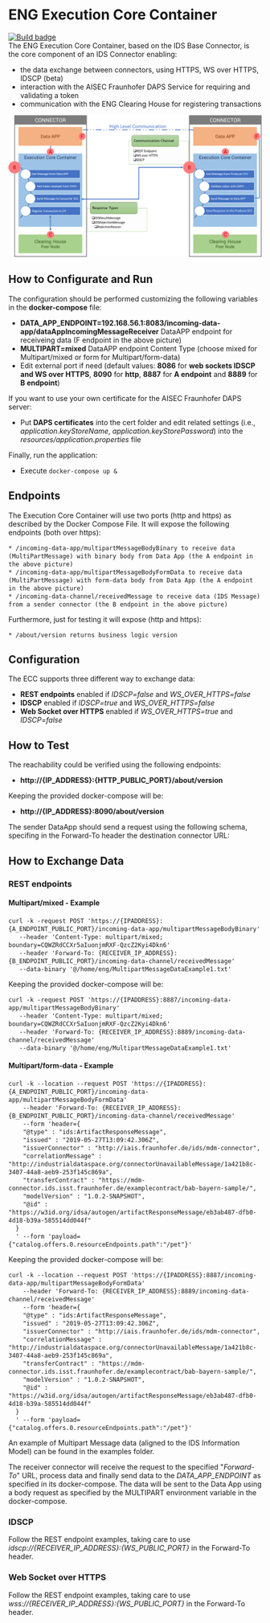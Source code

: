 # ENG Execution Core Container
[![Build badge](https://img.shields.io/travis/Engineering-Research-and-Development/market4.0-execution_core_container_business_logic.svg)](https://api.travis-ci.com/Engineering-Research-and-Development/market4.0-execution_core_container_business_logic.svg)<br/>
The ENG Execution Core Container, based on the IDS Base Connector, is the core component of an IDS Connector enabling:
* the data exchange between connectors, using HTTPS, WS over HTTPS, IDSCP (beta)
* interaction with the AISEC Fraunhofer DAPS Service for requiring and validating a token
* communication with the ENG Clearing House for registering transactions

![Execution Core Container Architecture](connector_schema_v1.1.PNG?raw=true "ENG Execution Core Container Architecture")

## How to Configurate and Run

The configuration should be performed customizing the following variables in the **docker-compose** file:
* **DATA_APP_ENDPOINT=192.168.56.1:8083/incoming-data-app/dataAppIncomingMessageReceiver** DataAPP endpoint for receiveing data (F endpoint in the above picture)
* **MULTIPART=mixed** DataAPP endpoint Content Type (choose mixed for Multipart/mixed or form for Multipart/form-data) 
* Edit external port if need (default values: **8086** for **web sockets IDSCP and WS over HTTPS**, **8090** for **http**, **8887** for **A endpoint** and  **8889** for **B endpoint**)

If you want to use your own certificate for the AISEC Fraunhofer DAPS server: 
* Put **DAPS certificates** into the cert folder and edit related settings (i.e., *application.keyStoreName*, *application.keyStorePassword*) into the *resources/application.properties* file

Finally, run the application:

*  Execute `docker-compose up &`


## Endpoints
The Execution Core Container will use two ports (http and https) as described by the Docker Compose File.
It will expose the following endpoints (both over https):
```
* /incoming-data-app/multipartMessageBodyBinary to receive data (MultiPartMessage) with binary body from Data App (the A endpoint in the above picture)
* /incoming-data-app/multipartMessageBodyFormData to receive data (MultiPartMessage) with form-data body from Data App (the A endpoint in the above picture)
* /incoming-data-channel/receivedMessage to receive data (IDS Message) from a sender connector (the B endpoint in the above picture)
```
Furthermore, just for testing it will expose (http and https):
```
* /about/version returns business logic version 
```


## Configuration
The ECC supports three different way to exchange data:
*  **REST endpoints** enabled if *IDSCP=false* and *WS_OVER_HTTPS=false*
*  **IDSCP** enabled if *IDSCP=true* and *WS_OVER_HTTPS=false*
*  **Web Socket over HTTPS** enabled if *WS_OVER_HTTPS=true* and *IDSCP=false*

## How to Test
The reachability could be verified using the following endpoints:
*  **http://{IP_ADDRESS}:{HTTP_PUBLIC_PORT}/about/version**

Keeping the provided docker-compose will be:
*  **http://{IP_ADDRESS}:8090/about/version**


The sender DataApp should send a request using the following schema, specifing in the Forward-To header the destination connector URL:

## How to Exchange Data
### REST endpoints
#### Multipart/mixed - Example 
```
curl -k -request POST 'https://{IPADDRESS}:{A_ENDPOINT_PUBLIC_PORT}/incoming-data-app/multipartMessageBodyBinary' 
   --header 'Content-Type: multipart/mixed; boundary=CQWZRdCCXr5aIuonjmRXF-QzcZ2Kyi4Dkn6' 
   --header 'Forward-To: {RECEIVER_IP_ADDRESS}:{B_ENDPOINT_PUBLIC_PORT}/incoming-data-channel/receivedMessage' 
   --data-binary '@/home/eng/MultipartMessageDataExample1.txt'
```


Keeping the provided docker-compose will be:
```
curl -k -request POST 'https://{IPADDRESS}:8887/incoming-data-app/multipartMessageBodyBinary' 
   --header 'Content-Type: multipart/mixed; boundary=CQWZRdCCXr5aIuonjmRXF-QzcZ2Kyi4Dkn6' 
   --header 'Forward-To: {RECEIVER_IP_ADDRESS}:8889/incoming-data-channel/receivedMessage' 
   --data-binary '@/home/eng/MultipartMessageDataExample1.txt'
```

#### Multipart/form-data - Example
```
curl -k --location --request POST 'https://{IPADDRESS}:{A_ENDPOINT_PUBLIC_PORT}/incoming-data-app/multipartMessageBodyFormData' 
    --header 'Forward-To: {RECEIVER_IP_ADDRESS}:{B_ENDPOINT_PUBLIC_PORT}/incoming-data-channel/receivedMessage' 
    --form 'header={
    "@type" : "ids:ArtifactResponseMessage",
    "issued" : "2019-05-27T13:09:42.306Z",
    "issuerConnector" : "http://iais.fraunhofer.de/ids/mdm-connector",
    "correlationMessage" : "http://industrialdataspace.org/connectorUnavailableMessage/1a421b8c-3407-44a8-aeb9-253f145c869a",
    "transferContract" : "https://mdm-connector.ids.isst.fraunhofer.de/examplecontract/bab-bayern-sample/",
    "modelVersion" : "1.0.2-SNAPSHOT",
    "@id" : "https://w3id.org/idsa/autogen/artifactResponseMessage/eb3ab487-dfb0-4d18-b39a-585514dd044f"
  }
  ' --form 'payload={"catalog.offers.0.resourceEndpoints.path":"/pet"}'
```


Keeping the provided docker-compose will be:
```
curl -k --location --request POST 'https://{IPADDRESS}:8887/incoming-data-app/multipartMessageBodyFormData' 
    --header 'Forward-To: {RECEIVER_IP_ADDRESS}:8889/incoming-data-channel/receivedMessage' 
    --form 'header={
    "@type" : "ids:ArtifactResponseMessage",
    "issued" : "2019-05-27T13:09:42.306Z",
    "issuerConnector" : "http://iais.fraunhofer.de/ids/mdm-connector",
    "correlationMessage" : "http://industrialdataspace.org/connectorUnavailableMessage/1a421b8c-3407-44a8-aeb9-253f145c869a",
    "transferContract" : "https://mdm-connector.ids.isst.fraunhofer.de/examplecontract/bab-bayern-sample/",
    "modelVersion" : "1.0.2-SNAPSHOT",
    "@id" : "https://w3id.org/idsa/autogen/artifactResponseMessage/eb3ab487-dfb0-4d18-b39a-585514dd044f"
  }
  ' --form 'payload={"catalog.offers.0.resourceEndpoints.path":"/pet"}'
```
An example of Multipart Message data (aligned to the IDS Information Model) can be found in the examples folder.

The receiver connector will receive the request to the specified "*Forward-To*" URL, process data and finally send data to the *DATA_APP_ENDPOINT* as specified in its docker-compose. 
The data will be sent to the Data App using a body request as specified by the MULTIPART environment variable in the docker-compose.

### IDSCP
Follow the REST endpoint examples, taking care to use *idscp://{RECEIVER_IP_ADDRESS}:{WS_PUBLIC_PORT}* in the Forward-To header.

### Web Socket over HTTPS
Follow the REST endpoint examples, taking care to use *wss://{RECEIVER_IP_ADDRESS}:{WS_PUBLIC_PORT}* in the Forward-To header.
